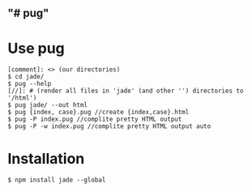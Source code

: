 "# pug"
------
Use pug
=======
    [comment]: <> (our directories)
    $ cd jade/ 
    $ pug --help
    [//]: # (render all files in 'jade' (and other '') directories to '/html')
    $ pug jade/ --out html 
    $ pug {index, case}.pug //create {index,case}.html
    $ pug -P index.pug //complite pretty HTML output
    $ pug -P -w index.pug //complite pretty HTML output auto
    

Installation
=============
    $ npm install jade --global